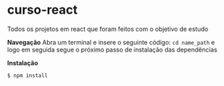 # curso-react
Todos os projetos em react que foram feitos com o objetivo de estudo

**Navegação**
Abra um terminal e insere o seguinte código: `cd name_path` e logo em seguida segue o próximo passo de instalação das dependências

**Instalação**

`$ npm install`
